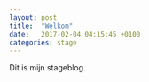 ```yaml
---
layout: post
title:  "Welkom"
date:   2017-02-04 04:15:45 +0100
categories: stage
---
```

Dit is mijn stageblog.
